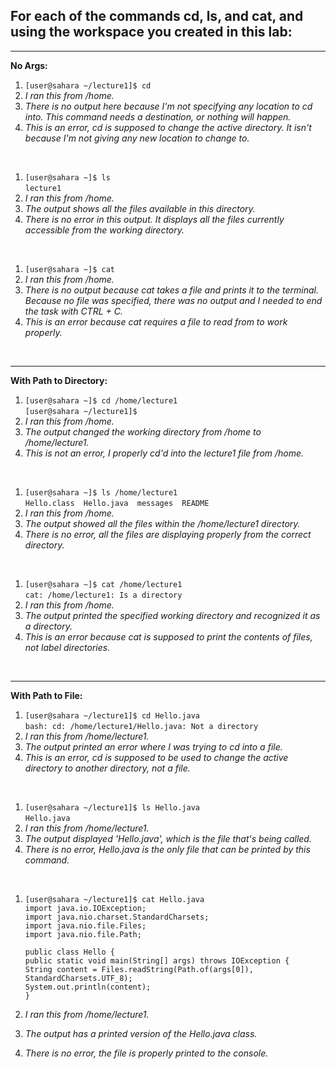 ## For each of the commands cd, ls, and cat, and using the workspace you created in this lab:
---
**No Args:**
1. `[user@sahara ~/lecture1]$ cd`
2. _I ran this from /home._
3. _There is no output here because I'm not specifying any location to cd into. This command needs a destination, or nothing will happen._
4. _This is an error, cd is supposed to change the active directory. It isn't because I'm not giving any new location to change to._ <br />

<br />

1. `[user@sahara ~]$ ls` <br />
   `lecture1` <br />
2. _I ran this from /home._
3. _The output shows all the files available in this directory._
4. _There is no error in this output. It displays all the files currently accessible from the working directory._ <br />

<br />

1. `[user@sahara ~]$ cat`
2. _I ran this from /home._
3. _There is no output because cat takes a file and prints it to the terminal. Because no file was specified, there was no output and I needed to end the task with CTRL + C._
4. _This is an error because cat requires a file to read from to work properly._

<br />

---
**With Path to Directory:**

1. `[user@sahara ~]$ cd /home/lecture1` <br />
   `[user@sahara ~/lecture1]$` <br />
2. _I ran this from /home._
3. _The output changed the working directory from /home to /home/lecture1._
4. _This is not an error, I properly cd'd into the lecture1 file from /home._

<br />

1. `[user@sahara ~]$ ls /home/lecture1` <br />
   `Hello.class  Hello.java  messages  README` <br />
2. _I ran this from /home._
3. _The output showed all the files within the /home/lecture1 directory._
4. _There is no error, all the files are displaying properly from the correct directory._

<br />

1. `[user@sahara ~]$ cat /home/lecture1` <br />
   `cat: /home/lecture1: Is a directory` <br />
2. _I ran this from /home._
3. _The output printed the specified working directory and recognized it as a directory._
4. _This is an error because cat is supposed to print the contents of files, not label directories._

<br />

---
**With Path to File:**

1. `[user@sahara ~/lecture1]$ cd Hello.java` <br />
   `bash: cd: /home/lecture1/Hello.java: Not a directory` <br />
2. _I ran this from /home/lecture1._
3. _The output printed an error where I was trying to cd into a file._
4. _This is an error, cd is supposed to be used to change the active directory to another directory, not a file._

<br />

1. `[user@sahara ~/lecture1]$ ls Hello.java` <br />
   `Hello.java` <br />
2. _I ran this from /home/lecture1._
3. _The output displayed 'Hello.java', which is the file that's being called._
4. _There is no error, Hello.java is the only file that can be printed by this command._
   
<br />

1. `[user@sahara ~/lecture1]$ cat Hello.java` <br />
   `import java.io.IOException;` <br />
   `import java.nio.charset.StandardCharsets;` <br />
   `import java.nio.file.Files;` <br />
   `import java.nio.file.Path;` <br />
   
   `public class Hello {` <br />
      `public static void main(String[] args) throws IOException {` <br />
      `String content = Files.readString(Path.of(args[0]), StandardCharsets.UTF_8);` <br />
      `System.out.println(content);` <br />
   `}` <br />
2. _I ran this from /home/lecture1._
3. _The output has a printed version of the Hello.java class._
4. _There is no error, the file is properly printed to the console._
